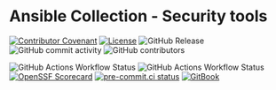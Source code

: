 # Ansible Collection - Security tools

[![Contributor Covenant](https://img.shields.io/badge/Contributor%20Covenant-2.1-4baaaa.svg)](https://github.com/dafneb/.github/blob/main/.github/CODE_OF_CONDUCT.md)
[![License](https://img.shields.io/badge/License-MIT-4baaaa.svg)](https://github.com/dafneb/.github/blob/main/LICENSE)
![GitHub Release](https://img.shields.io/github/v/release/dafneb/ansible-collection-security-tools)
![GitHub commit activity](https://img.shields.io/github/commit-activity/w/dafneb/ansible-collection-security-tools)
![GitHub contributors](https://img.shields.io/github/contributors/dafneb/ansible-collection-security-tools)

![GitHub Actions Workflow Status](https://img.shields.io/github/actions/workflow/status/dafneb/ansible-collection-security-tools/ansible-lint.yml?label=ansible-lint)
![GitHub Actions Workflow Status](https://img.shields.io/github/actions/workflow/status/dafneb/ansible-collection-security-tools/codeql.yml?label=CodeQL)
[![OpenSSF Scorecard](https://api.scorecard.dev/projects/github.com/dafneb/ansible-collection-security-tools/badge)](https://scorecard.dev/viewer/?uri=github.com/dafneb/ansible-collection-security-tools)
[![pre-commit.ci status](https://results.pre-commit.ci/badge/github/dafneb/ansible-collection-security-tools/main.svg)](https://results.pre-commit.ci/latest/github/dafneb/ansible-collection-security-tools/main)
[![GitBook](https://img.shields.io/static/v1?message=Documented%20on%20GitBook&logo=gitbook&logoColor=ffffff&label=%20&labelColor=5c5c5c&color=3F89A1)](https://dafneb.gitbook.io/ansible-collections/ansible-collection-security-tools)
